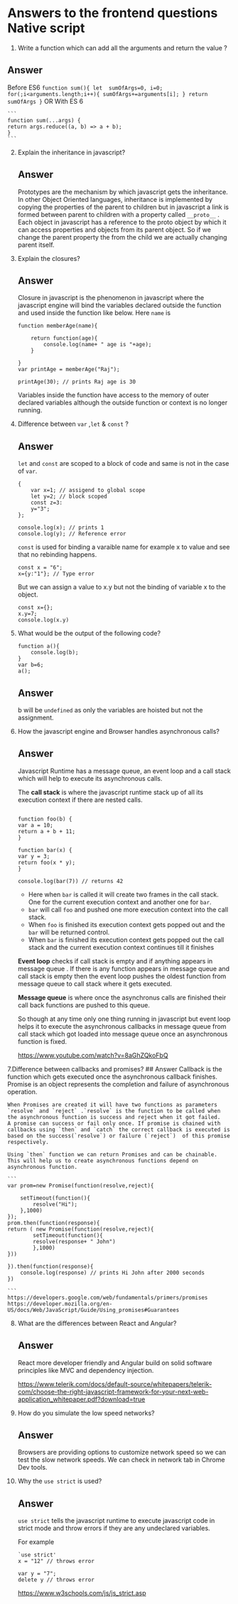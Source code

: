 # Answers to the frontend questions Native script
1. Write a function which can add all the arguments and return the value ?
 ## Answer
 Before ES6
    ```
    function sum(){
        let 
            sumOfArgs=0,
            i=0;
            for(;i<arguments.length;i++){
                sumOfArgs+=arguments[i];
            }
        return sumOfArgs
    }
    ```
    OR
    With ES 6 

    ```
    function sum(...args) {
    return args.reduce((a, b) => a + b);
    }
    ```

2. Explain the inheritance in javascript?
    ## Answer
    Prototypes are the mechanism by which javascript gets the inheritance. In other Object Oriented languages, inheritance is implemented by copying the properties of the parent to children but in javascript a link is formed between parent to children with a property called `__proto__` .
    Each object in javascript has a reference to the proto object by which it can access properties and objects from its parent object. So if we change the parent property the from the child we are actually changing parent itself.


3. Explain the closures?
    ## Answer
    Closure in javascript is the phenomenon in javascript where the javascript engine will bind the variables declared outside the function and used inside the function like below. Here `name` is 
    ```
    function memberAge(name){

        return function(age){
            console.log(name+ " age is "+age);
        }

    }
    var printAge = memberAge("Raj");

    printAge(30); // prints Raj age is 30
    ```
    Variables inside the function have access to the memory of outer declared variables although the outside function or context is no longer running.


4. Difference between `var` ,`let` & `const` ?
    ## Answer
    `let` and `const` are scoped to a block of code and same is not in the case of `var`.
    ```
    {
        var x=1; // assigend to global scope
        let y=2; // block scoped
        const z=3:
        y="3";
    };

    console.log(x); // prints 1
    console.log(y); // Reference error 
    ```
    `const` is used for binding a varaible name for example x to value and see that no rebinding happens.

    ```
    const x = "6";
    x={y:"1"}; // Type error

    ```
    But we can assign a value to x.y but not the binding of variable x to the object.
    ```
    const x={};
    x.y=7;
    console.log(x.y)

    ```

5. What would be the output of the following code?
    ```
    function a(){
        console.log(b);
    }
    var b=6;
    a();
    ```
    ## Answer
    b will be `undefined` as only the variables are hoisted but not the assignment.


6. How the javascript engine and Browser handles asynchronous calls?
    ## Answer
    Javascript Runtime has a message queue, an event loop and a call stack which will help to execute its asynchronous calls. 

    The **call stack** is where the javascript runtime stack up of all its execution context if there are nested calls. 

    ```

    function foo(b) {
    var a = 10;
    return a + b + 11;
    }

    function bar(x) {
    var y = 3;
    return foo(x * y);
    }

    console.log(bar(7)) // returns 42

    ```
    - Here when `bar` is called it will create two frames in the call stack. One for the current execution context and another one for `bar`.
    - `bar`  will call `foo` and pushed one more execution context into the call stack.
    - When `foo` is finished its execution context gets popped out and the `bar` will be returned control. 
    - When `bar` is finished its execution context gets popped out the call stack and the current execution context continues till it finishes

    **Event loop** checks if call stack is empty and if anything appears in message queue . If there is any function appears in message queue and call stack is empty then the event loop pushes the oldest function from message queue to call stack where it gets executed.

    **Message queue** is where once the asynchronus calls are finished their call back functions are pushed to this queue.

    So though at any time only one thing running in javascript but event loop helps it to execute the asynchronous callbacks in message queue from call stack which got loaded into message queue once an asynchronous function is fixed.

    https://www.youtube.com/watch?v=8aGhZQkoFbQ


7.Difference between callbacks and promises?
    ## Answer
    Callback is the function which gets executed once the asynchronous callback finishes.
    Promise is an object represents the completion and failure of asynchronous operation. 

    When Promises are created it will have two functions as parameters `resolve` and `reject` .`resolve` is the function to be called when the asynchronous function is success and reject when it got failed. 
    A promise can success or fail only once. If promise is chained with callbacks using `then` and `catch` the correct callback is executed is based on the success(`resolve`) or failure (`reject`)  of this promise respectively. 

    Using `then` function we can return Promises and can be chainable. This will help us to create asynchronous functions depend on asynchronous function.

    ```
    var prom=new Promise(function(resolve,reject){

        setTimeout(function(){
            resolve("Hi");
        },1000)
    });
    prom.then(function(response){
    return ( new Promise(function(resolve,reject){
            setTimeout(function(){
            resolve(response+ " John")     
            },1000)
    }))

    }).then(function(response){
        console.log(response) // prints Hi John after 2000 seconds
    })

    ```
    https://developers.google.com/web/fundamentals/primers/promises 
    https://developer.mozilla.org/en-US/docs/Web/JavaScript/Guide/Using_promises#Guarantees



8. What are the differences between React and Angular?
    ## Answer
    React more developer friendly and Angular build on solid software principles like MVC and dependency injection.

    https://www.telerik.com/docs/default-source/whitepapers/telerik-com/choose-the-right-javascript-framework-for-your-next-web-application_whitepaper.pdf?download=true


9. How do you simulate the low speed networks?
    ## Answer
    Browsers are providing options to customize network speed so we can test the slow network speeds. We can check in network tab in Chrome Dev tools.


10. Why the `use strict` is used?
    ## Answer
    `use strict` tells the javascript runtime to execute javascript code in strict mode and throw errors if they are any undeclared variables.

    For example 
    ```
    `use strict'
    x = "12" // throws error

    ```
    ```
    var y = "7";
    delete y // throws error 

    ```

    https://www.w3schools.com/js/js_strict.asp